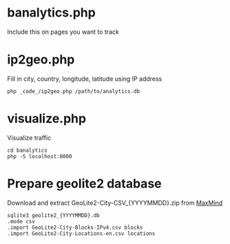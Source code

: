 # banalytics.php 
Include this on pages you want to track

# ip2geo.php
Fill in city, country, longitude, latitude using IP address
```
php _code_/ip2geo.php /path/to/analytics.db
```

# visualize.php
Visualize traffic
```
cd banalytics
php -S localhost:8000
```

# Prepare geolite2 database
Download and extract GeoLite2-City-CSV_{YYYYMMDD}.zip from [MaxMind](https://dev.maxmind.com)
```
sqlite3 geolite2_{YYYYMMDD}.db
.mode csv
.import GeoLite2-City-Blocks-IPv4.csv blocks
.import GeoLite2-City-Locations-en.csv locations
```